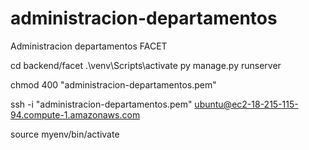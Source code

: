 # administracion-departamentos
 Administracion departamentos FACET

cd backend/facet
 .\venv\Scripts\activate
py manage.py runserver  


 chmod 400 "administracion-departamentos.pem"

  ssh -i "administracion-departamentos.pem" ubuntu@ec2-18-215-115-94.compute-1.amazonaws.com

  source myenv/bin/activate
